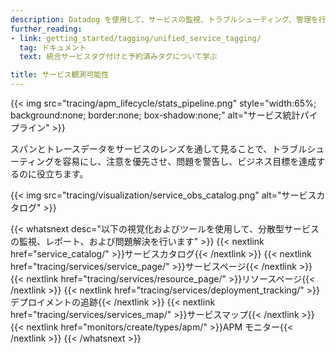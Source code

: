 ```yaml
---
description: Datadog を使用して、サービスの監視、トラブルシューティング、管理を行います
further_reading:
- link: getting_started/tagging/unified_service_tagging/
  tag: ドキュメント
  text: 統合サービスタグ付けと予約済みタグについて学ぶ

title: サービス観測可能性
---
```


{{< img src="tracing/apm_lifecycle/stats_pipeline.png" style="width:65%; background:none; border:none; box-shadow:none;" alt="サービス統計パイプライン" >}}


スパンとトレースデータをサービスのレンズを通して見ることで、トラブルシューティングを容易にし、注意を優先させ、問題を警告し、ビジネス目標を達成するのに役立ちます。

{{< img src="tracing/visualization/service_obs_catalog.png" alt="サービスカタログ" >}}

{{< whatsnext desc="以下の視覚化およびツールを使用して、分散型サービスの監視、レポート、および問題解決を行います" >}}
    {{< nextlink href="service_catalog/" >}}サービスカタログ{{< /nextlink >}}
    {{< nextlink href="tracing/services/service_page/" >}}サービスページ{{< /nextlink >}}
    {{< nextlink href="tracing/services/resource_page/" >}}リソースページ{{< /nextlink >}}
    {{< nextlink href="tracing/services/deployment_tracking/" >}}デプロイメントの追跡{{< /nextlink >}}
    {{< nextlink href="tracing/services/services_map/" >}}サービスマップ{{< /nextlink >}}
    {{< nextlink href="monitors/create/types/apm/" >}}APM モニター{{< /nextlink >}}
{{< /whatsnext >}}
